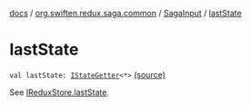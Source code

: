 [docs](../../index.md) / [org.swiften.redux.saga.common](../index.md) / [SagaInput](index.md) / [lastState](./last-state.md)

# lastState

`val lastState: `[`IStateGetter`](../../org.swiften.redux.core/-i-state-getter.md)`<*>` [(source)](https://github.com/protoman92/KotlinRedux/tree/master/common/common-saga/src/main/kotlin/org/swiften/redux/saga/common/CommonSaga.kt#L44)

See [IReduxStore.lastState](../../org.swiften.redux.core/-i-state-getter-provider/last-state.md).

